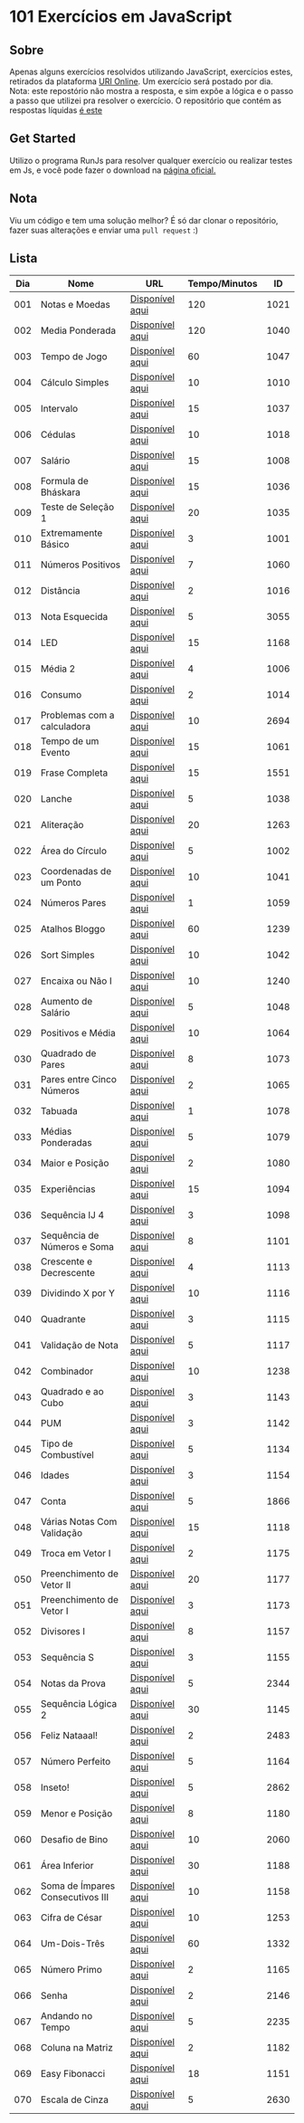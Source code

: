 # 101 Exercícios em JavaScript

## Sobre
Apenas alguns exercícios resolvidos utilizando JavaScript, exercícios estes, retirados da plataforma [URI Online](https://www.urionlinejudge.com.br/). Um exercício será postado por dia. 
Nota: este repostório não mostra a resposta, e sim expõe a lógica e o passo a passo que utilizei pra resolver o exercício. O repositório que contém as respostas líquidas [é este](https://github.com/LaksCastro/uri-online-solutions)

## Get Started
Utilizo o programa RunJs para resolver qualquer exercício ou realizar testes em Js, e você pode fazer o download na [página oficial.](https://runjs.dev/)

## Nota
Viu um código e tem uma solução melhor? É só dar clonar o repositório, fazer suas alterações e enviar uma `pull request` :)

## Lista
<table>
   <thead>
      <tr>
         <th>Dia</th>
         <th>Nome</th>
         <th>URL</th>
         <th>Tempo/Minutos</th>
         <th>ID</th>
      </tr>
   </thead>
   <tbody>
      <tr>
         <td>001</td>
         <td>Notas e Moedas</td>
         <td><a href="https://github.com/LaksCastro/101-daily-codes/blob/master/src/001-notas-e-moedas.js" target="_blank" rel="noopener noreferrer external">Disponível aqui</a></td>
         <td>120</td>
         <td>1021</td>
      </tr>
      <tr>
         <td>002</td>
         <td>Media Ponderada</td>
         <td><a href="https://github.com/LaksCastro/101-daily-codes/blob/master/src/002-media-ponderada.js" target="_blank" rel="noopener noreferrer external">Disponível aqui</a></td>
         <td>120</td>
         <td>1040</td>
      </tr>
      <tr>
         <td>003</td>
         <td>Tempo de Jogo</td>
         <td><a href="https://github.com/LaksCastro/101-daily-codes/blob/master/src/003-tempo-de-jogo.js" target="_blank" rel="noopener noreferrer external">Disponível aqui</a></td>
         <td>60</td>
         <td>1047</td>
      </tr>
      <tr>
         <td>004</td>
         <td>Cálculo Simples</td>
         <td><a href="https://github.com/LaksCastro/101-daily-codes/blob/master/src/004-calculo-simples.js" target="_blank" rel="noopener noreferrer external">Disponível aqui</a></td>
         <td>10</td>
         <td>1010</td>
      </tr>
      <tr>
         <td>005</td>
         <td>Intervalo</td>
         <td><a href="https://github.com/LaksCastro/101-daily-codes/blob/master/src/005-intervalo.js" target="_blank" rel="noopener noreferrer external">Disponível aqui</a></td>
         <td>15</td>
         <td>1037</td>
      </tr>
      <tr>
         <td>006</td>
         <td>Cédulas</td>
         <td><a href="https://github.com/LaksCastro/101-daily-codes/blob/master/src/006-cedulas.js" target="_blank" rel="noopener noreferrer external">Disponível aqui</a></td>
         <td>10</td>
         <td>1018</td>
      </tr>
      <tr>
         <td>007</td>
         <td>Salário</td>
         <td><a href="https://github.com/LaksCastro/101-daily-codes/blob/master/src/007-salario.js" target="_blank" rel="noopener noreferrer external">Disponível aqui</a></td>
         <td>15</td>
         <td>1008</td>
      </tr>
      <tr>
         <td>008</td>
         <td>Formula de Bháskara</td>
         <td><a href="https://github.com/LaksCastro/101-daily-codes/blob/master/src/008-formula-de-bhaskara.js" target="_blank" rel="noopener noreferrer external">Disponível aqui</a></td>
         <td>15</td>
         <td>1036</td>
      </tr>
      <tr>
         <td>009</td>
         <td>Teste de Seleção 1</td>
         <td><a href="https://github.com/LaksCastro/101-daily-codes/blob/master/src/009-teste-de-selecao-1.js" target="_blank" rel="noopener noreferrer external">Disponível aqui</a></td>
         <td>20</td>
         <td>1035</td>
      </tr>
      <tr>
         <td>010</td>
         <td>Extremamente Básico</td>
         <td><a href="https://github.com/LaksCastro/101-daily-codes/blob/master/src/010-extremamente-basico.js" target="_blank" rel="noopener noreferrer external">Disponível aqui</a></td>
         <td>3</td>
         <td>1001</td>
      </tr>
      <tr>
         <td>011</td>
         <td>Números Positivos</td>
         <td><a href="https://github.com/LaksCastro/101-daily-codes/blob/master/src/011-numeros-positivos.js" target="_blank" rel="noopener noreferrer external">Disponível aqui</a></td>
         <td>7</td>
         <td>1060</td>
      </tr>
      <tr>
         <td>012</td>
         <td>Distância</td>
         <td><a href="https://github.com/LaksCastro/101-daily-codes/blob/master/src/012-distancia.js" target="_blank" rel="noopener noreferrer external">Disponível aqui</a></td>
         <td>2</td>
         <td>1016</td>
      </tr>
      <tr>
         <td>013</td>
         <td>Nota Esquecida</td>
         <td><a href="https://github.com/LaksCastro/101-daily-codes/blob/master/src/013-nota-esquecida.js" target="_blank" rel="noopener noreferrer external">Disponível aqui</a></td>
         <td>5</td>
         <td>3055</td>
      </tr>
      <tr>
         <td>014</td>
         <td>LED</td>
         <td><a href="https://github.com/LaksCastro/101-daily-codes/blob/master/src/014-led.js" target="_blank" rel="noopener noreferrer external">Disponível aqui</a></td>
         <td>15</td>
         <td>1168</td>
      </tr>
      <tr>
         <td>015</td>
         <td>Média 2</td>
         <td><a href="https://github.com/LaksCastro/101-daily-codes/blob/master/src/015-media-2.js" target="_blank" rel="noopener noreferrer external">Disponível aqui</a></td>
         <td>4</td>
         <td>1006</td>
      </tr>
      <tr>
         <td>016</td>
         <td>Consumo</td>
         <td><a href="https://github.com/LaksCastro/101-daily-codes/blob/master/src/016-consumo.js" target="_blank" rel="noopener noreferrer external">Disponível aqui</a></td>
         <td>2</td>
         <td>1014</td>
      </tr>
      <tr>
         <td>017</td>
         <td>Problemas com a calculadora</td>
         <td><a href="https://github.com/LaksCastro/101-daily-codes/blob/master/src/017-problemas-com-a-calculadora.js" target="_blank" rel="noopener noreferrer external">Disponível aqui</a></td>
         <td>10</td>
         <td>2694</td>
      </tr>
      <tr>
         <td>018</td>
         <td>Tempo de um Evento</td>
         <td><a href="https://github.com/LaksCastro/101-daily-codes/blob/master/src/018-tempo-de-um-evento.js" target="_blank" rel="noopener noreferrer external">Disponível aqui</a></td>
         <td>15</td>
         <td>1061</td>
      </tr>
      <tr>
         <td>019</td>
         <td>Frase Completa</td>
         <td><a href="https://github.com/LaksCastro/101-daily-codes/blob/master/src/019-frase-completa.js" target="_blank" rel="noopener noreferrer external">Disponível aqui</a></td>
         <td>15</td>
         <td>1551</td>
      </tr>
      <tr>
         <td>020</td>
         <td>Lanche</td>
         <td><a href="https://github.com/LaksCastro/101-daily-codes/blob/master/src/020-lanche.js" target="_blank" rel="noopener noreferrer external">Disponível aqui</a></td>
         <td>5</td>
         <td>1038</td>
      </tr>
      <tr>
         <td>021</td>
         <td>Aliteração</td>
         <td><a href="https://github.com/LaksCastro/101-daily-codes/blob/master/src/021-aliteracao.js" target="_blank" rel="noopener noreferrer external">Disponível aqui</a></td>
         <td>20</td>
         <td>1263</td>
      </tr>
      <tr>
         <td>022</td>
         <td>Área do Círculo</td>
         <td><a href="https://github.com/LaksCastro/101-daily-codes/blob/master/src/022-area-do-circulo.js" target="_blank" rel="noopener noreferrer external">Disponível aqui</a></td>
         <td>5</td>
         <td>1002</td>
      </tr>
      <tr>
         <td>023</td>
         <td>Coordenadas de um Ponto</td>
         <td><a href="https://github.com/LaksCastro/101-daily-codes/blob/master/src/023-coordenadas-de-um-ponto.js" target="_blank" rel="noopener noreferrer external">Disponível aqui</a></td>
         <td>10</td>
         <td>1041</td>
      </tr>
      <tr>
         <td>024</td>
         <td>Números Pares</td>
         <td><a href="https://github.com/LaksCastro/101-daily-codes/blob/master/src/024-numeros-pares.js" target="_blank" rel="noopener noreferrer external">Disponível aqui</a></td>
         <td>1</td>
         <td>1059</td>
      </tr>
      <tr>
         <td>025</td>
         <td>Atalhos Bloggo</td>
         <td><a href="https://github.com/LaksCastro/101-daily-codes/blob/master/src/025-atalhos-bloggo.js" target="_blank" rel="noopener noreferrer external">Disponível aqui</a></td>
         <td>60</td>
         <td>1239</td>
      </tr>
      <tr>
         <td>026</td>
         <td>Sort Simples</td>
         <td><a href="https://github.com/LaksCastro/101-daily-codes/blob/master/src/026-sort-simples.js" target="_blank" rel="noopener noreferrer external">Disponível aqui</a></td>
         <td>10</td>
         <td>1042</td>
      </tr>
      <tr>
         <td>027</td>
         <td>Encaixa ou Não I</td>
         <td><a href="https://github.com/LaksCastro/101-daily-codes/blob/master/src/027-encaixa-ou-nao-i.js" target="_blank" rel="noopener noreferrer external">Disponível aqui</a></td>
         <td>10</td>
         <td>1240</td>
      </tr>
      <tr>
         <td>028</td>
         <td>Aumento de Salário</td>
         <td><a href="https://github.com/LaksCastro/101-daily-codes/blob/master/src/028-aumento-de-salario.js" target="_blank" rel="noopener noreferrer external">Disponível aqui</a></td>
         <td>5</td>
         <td>1048</td>
      </tr>
      <tr>
         <td>029</td>
         <td>Positivos e Média</td>
         <td><a href="https://github.com/LaksCastro/101-daily-codes/blob/master/src/029-positivos-e-media.js" target="_blank" rel="noopener noreferrer external">Disponível aqui</a></td>
         <td>10</td>
         <td>1064</td>
      </tr>
      <tr>
         <td>030</td>
         <td>Quadrado de Pares</td>
         <td><a href="https://github.com/LaksCastro/101-daily-codes/blob/master/src/030-quadrado-de-pares.js" target="_blank" rel="noopener noreferrer external">Disponível aqui</a></td>
         <td>8</td>
         <td>1073</td>
      </tr>
      <tr>
         <td>031</td>
         <td>Pares entre Cinco Números</td>
         <td><a href="https://github.com/LaksCastro/101-daily-codes/blob/master/src/031-pares-entre-cinco-numeros.js" target="_blank" rel="noopener noreferrer external">Disponível aqui</a></td>
         <td>2</td>
         <td>1065</td>
      </tr>
      <tr>
         <td>032</td>
         <td>Tabuada</td>
         <td><a href="https://github.com/LaksCastro/101-daily-codes/blob/master/src/032-tabuada.js" target="_blank" rel="noopener noreferrer external">Disponível aqui</a></td>
         <td>1</td>
         <td>1078</td>
      </tr>
      <tr>
         <td>033</td>
         <td>Médias Ponderadas</td>
         <td><a href="https://github.com/LaksCastro/101-daily-codes/blob/master/src/033-medias-ponderadas.js" target="_blank" rel="noopener noreferrer external">Disponível aqui</a></td>
         <td>5</td>
         <td>1079</td>
      </tr>
      <tr>
         <td>034</td>
         <td>Maior e Posição</td>
         <td><a href="https://github.com/LaksCastro/101-daily-codes/blob/master/src/034-maior-e-posicao.js" target="_blank" rel="noopener noreferrer external">Disponível aqui</a></td>
         <td>2</td>
         <td>1080</td>
      </tr>
      <tr>
         <td>035</td>
         <td>Experiências</td>
         <td><a href="https://github.com/LaksCastro/101-daily-codes/blob/master/src/035-experiencias.js" target="_blank" rel="noopener noreferrer external">Disponível aqui</a></td>
         <td>15</td>
         <td>1094</td>
      </tr>
      <tr>
         <td>036</td>
         <td>Sequência IJ 4</td>
         <td><a href="https://github.com/LaksCastro/101-daily-codes/blob/master/src/036-sequencia-ij-4.js" target="_blank" rel="noopener noreferrer external">Disponível aqui</a></td>
         <td>3</td>
         <td>1098</td>
      </tr>
      <tr>
         <td>037</td>
         <td>Sequência de Números e Soma</td>
         <td><a href="https://github.com/LaksCastro/101-daily-codes/blob/master/src/037-sequencia-de-numeros-e-soma.js" target="_blank" rel="noopener noreferrer external">Disponível aqui</a></td>
         <td>8</td>
         <td>1101</td>
      </tr>
      <tr>
         <td>038</td>
         <td>Crescente e Decrescente</td>
         <td><a href="https://github.com/LaksCastro/101-daily-codes/blob/master/src/038-crescente-e-decrescente.js" target="_blank" rel="noopener noreferrer external">Disponível aqui</a></td>
         <td>4</td>
         <td>1113</td>
      </tr>
      <tr>
         <td>039</td>
         <td>Dividindo X por Y</td>
         <td><a href="https://github.com/LaksCastro/101-daily-codes/blob/master/src/039-dividindo-x-por-y.js" target="_blank" rel="noopener noreferrer external">Disponível aqui</a></td>
         <td>10</td>
         <td>1116</td>
      </tr>
      <tr>
         <td>040</td>
         <td>Quadrante</td>
         <td><a href="https://github.com/LaksCastro/101-daily-codes/blob/master/src/040-quadrante.js" target="_blank" rel="noopener noreferrer external">Disponível aqui</a></td>
         <td>3</td>
         <td>1115</td>
      </tr>
      <tr>
         <td>041</td>
         <td>Validação de Nota</td>
         <td><a href="https://github.com/LaksCastro/101-daily-codes/blob/master/src/041-validacao-de-nota.js" target="_blank" rel="noopener noreferrer external">Disponível aqui</a></td>
         <td>5</td>
         <td>1117</td>
      </tr>
      <tr>
         <td>042</td>
         <td>Combinador</td>
         <td><a href="https://github.com/LaksCastro/101-daily-codes/blob/master/src/042-combinador.js" target="_blank" rel="noopener noreferrer external">Disponível aqui</a></td>
         <td>10</td>
         <td>1238</td>
      </tr>
      <tr>
         <td>043</td>
         <td>Quadrado e ao Cubo</td>
         <td><a href="https://github.com/LaksCastro/101-daily-codes/blob/master/src/043-quadrado-e-ao-cubo.js" target="_blank" rel="noopener noreferrer external">Disponível aqui</a></td>
         <td>3</td>
         <td>1143</td>
      </tr>
      <tr>
         <td>044</td>
         <td>PUM</td>
         <td><a href="https://github.com/LaksCastro/101-daily-codes/blob/master/src/044-pum.js" target="_blank" rel="noopener noreferrer external">Disponível aqui</a></td>
         <td>3</td>
         <td>1142</td>
      </tr>
      <tr>
         <td>045</td>
         <td>Tipo de Combustível</td>
         <td><a href="https://github.com/LaksCastro/101-daily-codes/blob/master/src/045-tipo-de-combustivel.js" target="_blank" rel="noopener noreferrer external">Disponível aqui</a></td>
         <td>5</td>
         <td>1134</td>
      </tr>
      <tr>
         <td>046</td>
         <td>Idades</td>
         <td><a href="https://github.com/LaksCastro/101-daily-codes/blob/master/src/046-idades.js" target="_blank" rel="noopener noreferrer external">Disponível aqui</a></td>
         <td>3</td>
         <td>1154</td>
      </tr>
      <tr>
         <td>047</td>
         <td>Conta</td>
         <td><a href="https://github.com/LaksCastro/101-daily-codes/blob/master/src/047-conta.js" target="_blank" rel="noopener noreferrer external">Disponível aqui</a></td>
         <td>5</td>
         <td>1866</td>
      </tr>
      <tr>
         <td>048</td>
         <td>Várias Notas Com Validação</td>
         <td><a href="https://github.com/LaksCastro/101-daily-codes/blob/master/src/048-varias-notas-com-validacao.js" target="_blank" rel="noopener noreferrer external">Disponível aqui</a></td>
         <td>15</td>
         <td>1118</td>
      </tr>
      <tr>
         <td>049</td>
         <td>Troca em Vetor I</td>
         <td><a href="https://github.com/LaksCastro/101-daily-codes/blob/master/src/049-troca-em-vetor-i.js" target="_blank" rel="noopener noreferrer external">Disponível aqui</a></td>
         <td>2</td>
         <td>1175</td>
      </tr>
      <tr>
         <td>050</td>
         <td>Preenchimento de Vetor II</td>
         <td><a href="https://github.com/LaksCastro/101-daily-codes/blob/master/src/050-preenchimento-de-vetor-ii.js" target="_blank" rel="noopener noreferrer external">Disponível aqui</a></td>
         <td>20</td>
         <td>1177</td>
      </tr>
      <tr>
         <td>051</td>
         <td>Preenchimento de Vetor I</td>
         <td><a href="https://github.com/LaksCastro/101-daily-codes/blob/master/src/051-preenchimento-de-vetor-i.js" target="_blank" rel="noopener noreferrer external">Disponível aqui</a></td>
         <td>3</td>
         <td>1173</td>
      </tr>
      <tr>
         <td>052</td>
         <td>Divisores I</td>
         <td><a href="https://github.com/LaksCastro/101-daily-codes/blob/master/src/052-divisores-i.js" target="_blank" rel="noopener noreferrer external">Disponível aqui</a></td>
         <td>8</td>
         <td>1157</td>
      </tr>
      <tr>
         <td>053</td>
         <td>Sequência S</td>
         <td><a href="https://github.com/LaksCastro/101-daily-codes/blob/master/src/053-sequencia-s.js" target="_blank" rel="noopener noreferrer external">Disponível aqui</a></td>
         <td>3</td>
         <td>1155</td>
      </tr>
      <tr>
         <td>054</td>
         <td>Notas da Prova</td>
         <td><a href="https://github.com/LaksCastro/101-daily-codes/blob/master/src/054-notas-da-prova.js" target="_blank" rel="noopener noreferrer external">Disponível aqui</a></td>
         <td>5</td>
         <td>2344</td>
      </tr>
      <tr>
         <td>055</td>
         <td>Sequência Lógica 2</td>
         <td><a href="https://github.com/LaksCastro/101-daily-codes/blob/master/src/055-sequencia-logica-2.js" target="_blank" rel="noopener noreferrer external">Disponível aqui</a></td>
         <td>30</td>
         <td>1145</td>
      </tr>
      <tr>
         <td>056</td>
         <td>Feliz Nataaal!</td>
         <td><a href="https://github.com/LaksCastro/101-daily-codes/blob/master/src/056-feliz-nataaal.js" target="_blank" rel="noopener noreferrer external">Disponível aqui</a></td>
         <td>2</td>
         <td>2483</td>
      </tr>
      <tr>
         <td>057</td>
         <td>Número Perfeito</td>
         <td><a href="https://github.com/LaksCastro/101-daily-codes/blob/master/src/057-numero-perfeito.js" target="_blank" rel="noopener noreferrer external">Disponível aqui</a></td>
         <td>5</td>
         <td>1164</td>
      </tr>
      <tr>
         <td>058</td>
         <td>Inseto!</td>
         <td><a href="https://github.com/LaksCastro/101-daily-codes/blob/master/src/058-inseto.js" target="_blank" rel="noopener noreferrer external">Disponível aqui</a></td>
         <td>5</td>
         <td>2862</td>
      </tr>
      <tr>
         <td>059</td>
         <td>Menor e Posição</td>
         <td><a href="https://github.com/LaksCastro/101-daily-codes/blob/master/src/059-menor-e-posicao.js" target="_blank" rel="noopener noreferrer external">Disponível aqui</a></td>
         <td>8</td>
         <td>1180</td>
      </tr>
      <tr>
         <td>060</td>
         <td>Desafio de Bino</td>
         <td><a href="https://github.com/LaksCastro/101-daily-codes/blob/master/src/060-desafio-de-bino.js" target="_blank" rel="noopener noreferrer external">Disponível aqui</a></td>
         <td>10</td>
         <td>2060</td>
      </tr>
      <tr>
         <td>061</td>
         <td>Área Inferior</td>
         <td><a href="https://github.com/LaksCastro/101-daily-codes/blob/master/src/061-area-inferior.js" target="_blank" rel="noopener noreferrer external">Disponível aqui</a></td>
         <td>30</td>
         <td>1188</td>
      </tr>
      <tr>
         <td>062</td>
         <td>Soma de Ímpares Consecutivos III</td>
         <td><a href="https://github.com/LaksCastro/101-daily-codes/blob/master/src/062-soma-de-impares-consecutivos-iii.js" target="_blank" rel="noopener noreferrer external">Disponível aqui</a></td>
         <td>10</td>
         <td>1158</td>
      </tr>
      <tr>
         <td>063</td>
         <td>Cifra de César</td>
         <td><a href="https://github.com/LaksCastro/101-daily-codes/blob/master/src/063-cifra-de-cesar.js" target="_blank" rel="noopener noreferrer external">Disponível aqui</a></td>
         <td>10</td>
         <td>1253</td>
      </tr>
      <tr>
         <td>064</td>
         <td>Um-Dois-Três</td>
         <td><a href="https://github.com/LaksCastro/101-daily-codes/blob/master/src/064-umdoistres.js" target="_blank" rel="noopener noreferrer external">Disponível aqui</a></td>
         <td>60</td>
         <td>1332</td>
      </tr>
      <tr>
         <td>065</td>
         <td>Número Primo</td>
         <td><a href="https://github.com/LaksCastro/101-daily-codes/blob/master/src/065-numero-primo.js" target="_blank" rel="noopener noreferrer external">Disponível aqui</a></td>
         <td>2</td>
         <td>1165</td>
      </tr>
      <tr>
         <td>066</td>
         <td>Senha</td>
         <td><a href="https://github.com/LaksCastro/101-daily-codes/blob/master/src/066-senha.js" target="_blank" rel="noopener noreferrer external">Disponível aqui</a></td>
         <td>2</td>
         <td>2146</td>
      </tr>
      <tr>
         <td>067</td>
         <td>Andando no Tempo</td>
         <td><a href="https://github.com/LaksCastro/101-daily-codes/blob/master/src/067-andando-no-tempo.js" target="_blank" rel="noopener noreferrer external">Disponível aqui</a></td>
         <td>5</td>
         <td>2235</td>
      </tr>
      <tr>
         <td>068</td>
         <td>Coluna na Matriz</td>
         <td><a href="https://github.com/LaksCastro/101-daily-codes/blob/master/src/068-coluna-na-matriz.js" target="_blank" rel="noopener noreferrer external">Disponível aqui</a></td>
         <td>2</td>
         <td>1182</td>
      </tr>
      <tr>
         <td>069</td>
         <td>Easy Fibonacci</td>
         <td><a href="https://github.com/LaksCastro/101-daily-codes/blob/master/src/069-easy-fibonacci.js" target="_blank" rel="noopener noreferrer external">Disponível aqui</a></td>
         <td>18</td>
         <td>1151</td>
      </tr>
      <tr>
         <td>070</td>
         <td>Escala de Cinza</td>
         <td><a href="https://github.com/LaksCastro/101-daily-codes/blob/master/src/070-escala-de-cinza.js" target="_blank" rel="noopener noreferrer external">Disponível aqui</a></td>
         <td>5</td>
         <td>2630</td>
      </tr>
   </tbody>
</table>
